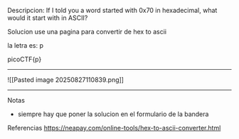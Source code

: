Descripcion:
If I told you a word started with 0x70 in hexadecimal, what would it start with in ASCII?

Solucion
use una pagina para convertir de hex to ascii

la letra es: p

picoCTF{p}

***
![[Pasted image 20250827110839.png]]
***


Notas
- siempre hay que poner la solucion en el formulario de la bandera 

Referencias
https://neapay.com/online-tools/hex-to-ascii-converter.html
